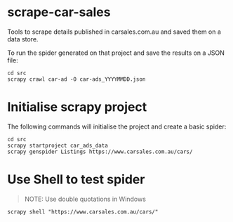 scrape-car-sales
==============================

Tools to scrape details published in carsales.com.au and saved them on a data store.

To run the spider generated on that project and save the results on a JSON file:
```
cd src
scrapy crawl car-ad -O car-ads_YYYYMMDD.json
```

# Initialise scrapy project

The following commands will initialise the project and create a basic spider:

```
cd src
scrapy startproject car_ads_data
scrapy genspider Listings https://www.carsales.com.au/cars/
```



# Use Shell to test spider
> NOTE: Use double quotations in Windows
```
scrapy shell "https://www.carsales.com.au/cars/"
```
